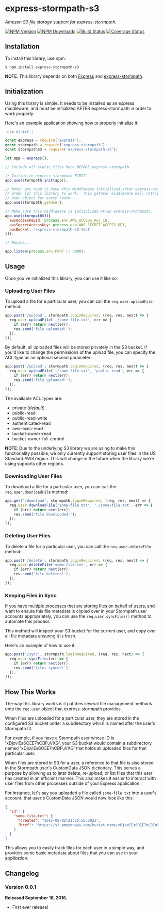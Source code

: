 # express-stormpath-s3

*Amazon S3 file storage support for express-stormpath.*

[![NPM Version](https://img.shields.io/npm/v/express-stormpath-s3.svg?style=flat)](https://npmjs.org/package/express-stormpath-s3)
[![NPM Downloads](http://img.shields.io/npm/dm/express-stormpath-s3.svg?style=flat)](https://npmjs.org/package/express-stormpath-s3)
[![Build Status](https://img.shields.io/travis/rdegges/express-stormpath-s3.svg?style=flat)](https://travis-ci.org/rdegges/express-stormpath-s3)
[![Coverage Status](https://coveralls.io/repos/rdegges/express-stormpath-s3/badge.svg?branch=master)](https://coveralls.io/r/rdegges/express-stormpath-s3?branch=master)


## Installation

To install this library, use npm:

```console
$ npm install express-stormpath-s3
```

**NOTE**: This library depends on both [Express](https://expressjs.com/) and
[express-stormpath](http://docs.stormpath.com/nodejs/express/latest/).


## Initialization

Using this library is simple.  It needs to be installed as an express
middleware, and must be initialized AFTER express-stormpath in order to work
properly.

Here's an example application showing how to properly initialize it:

```javascript
'use strict';

const express = require('express');
const stormpath = require('express-stormpath');
const stormpathS3 = require('express-stormpath-s3');

let app = express();

// Include all static files here BEFORE express-stormpath.

// Initialize express-stormpath FIRST.
app.use(stormpath.init(app));

// Note: you need to have this middleware initialized after express-stormpath in
// order for this library to work.  This getUser middleware will retrieve the
// user object for every route.
app.use(stormpath.getUser);

// Make sure this middleware is initialized AFTER express-stormpath.
app.use(stormpathS3({
  awsAccessKeyId: process.env.AWS_ACCESS_KEY_ID,
  awsSecretAccessKey: process.env.AWS_SECRET_ACCESS_KEY,
  awsBucket: 'express-stormpath-s3-test'
}));

// Routes...

app.listen(process.env.PORT || 3000);
```


## Usage

Once you've initialized this library, you can use it like so:


### Uploading User Files

To upload a file for a particular user, you can call the `req.user.uploadFile`
method:

```javascript
app.post('/upload', stormpath.loginRequired, (req, res, next) => {
  req.user.uploadFile('./some-file.txt', err => {
    if (err) return next(err);
    res.send('file uploaded!');
  });
});
```

By default, all uploaded files will be stored privately in the S3 bucket.  If
you'd like to change the permissions of the upload file, you can specify the ACL
type as an optional second parameter:

```javascript
app.post('/upload', stormpath.loginRequired, (req, res, next) => {
  req.user.uploadFile('./some-file.txt', 'public-read', err => {
    if (err) return next(err);
    res.send('file uploaded!');
  });
});
```

The available ACL types are:

- private (*default*)
- public-read
- public-read-write
- authenticated-read
- aws-exec-read
- bucket-owner-read
- bucket-owner-full-control

**NOTE**: Due to the underlying S3 library we are using to make this
functionality possible, we only currently support storing user files in the US
Standard AWS region.  This will change in the future when the library we're
using supports other regions.


### Downloading User Files

To download a file for a particular user, you can call the
`req.user.downloadFile` method:

```javascript
app.get('/download', stormpath.loginRequired, (req, res, next) => {
  req.user.downloadFile('some-file.txt', './some-file.txt', err => {
    if (err) return next(err);
    res.send('file downloaded!');
  });
});
```


### Deleting User Files

To delete a file for a particular user, you can call the `req.user.deleteFile`
method:

```javascript
app.post('/delete', stormpath.loginRequired, (req, res, next) => {
  req.user.deleteFile('some-file.txt', err => {
    if (err) return next(err);
    res.send('file deleted!');
  });
});
```


### Keeping Files in Sync

If you have multiple processes that are storing files on behalf of users, and
want to ensure this file metadata is copied over in your Stormpath user accounts
appropriately, you can use the `req.user.syncFiles()` method to automate this
process.

This method will inspect your S3 bucket for the current user, and copy over all
file metadata ensuring it is fresh.

Here's an example of how to use it:

```javascript
app.post('/sync', stormpath.loginRequired, (req, res, next) => {
  req.user.syncFiles(err => {
    if (err) return next(err);
    res.send('files synced!');
  });
});
```


## How This Works

The way this library works is it patches several file management methods onto
the `req.user` object that express-stormpath provides.

When files are uploaded for a particular user, they are stored in the configured
S3 bucket under a subdirectory which is named after the user's Stormpath ID.

For example, if you have a Stormpath user whose ID is 'xDjxvIEs6OEE7nCBFuVXG',
your S3 bucket would contain a subdirectory named 'xDjxvIEs6OEE7nCBFuVXG' that
holds all uploaded files for that particular user.

When files are stored in S3 for a user, a reference to that file is also stored
in the Stormpath user's CustomData JSON dictionary.  This serves a purpose by
allowing us to later delete, re-upload, or list files that this user has created
in an efficient manner.  This also makes it easier to interact with user files
from other processes outside of your Express application.

For instance, let's say you uploaded a file called `some-file.txt` into a user's
account, that user's CustomData JSON would now look like this:

```json
{
  "s3": {
    "some-file.txt": {
      "created": "2016-09-02T21:25:55.002Z",
      "href": "https://s3.amazonaws.com/bucket-name/xDjxvIEs6OEE7nCBFuVXG/some-file.txt"
    }
  }
}
```

This allows you to easily track files for each user in a simple way, and
provides some basic metadata about files that you can use in your application.


## Changelog

### Version 0.0.1

**Released September 16, 2016.**

- First ever release!
